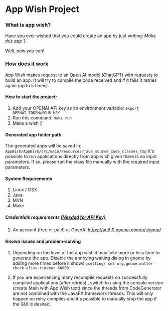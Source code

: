 # App Wish Project






### What is app wish?
<p>Have you ever wished that you could create an app by just writing:  <i> Make this app</i> ?  </p>
Well, now you can!


### How does it work
<p>App Wish makes request to an Open AI model (ChatGPT) with requests to build an app. It will try to compile the code received and if it fails it retries again (up to 5 times).</p>



#### How to start the project:
1.	Add your OPENAI API key as an environment variable:
```export OPENAI_TOKEN=YOUR_KEY``` 
2. Run this command:
``` Make run ```
3. Make a wish :) 



#### Generated app folder path
The generated apps will be saved in:
```AppWish/AppWish/src/main/resources/java_source_code_classes_tmp```
It's possible to run applications directly from app wish given there is no input parameters. If so, please run the class file manually with the required input parameters.






#### System Requirements
1.	Linux / OSX
2.	Java
3.	MVN
4.  Make



##### Credentials requirements  <u>(Needed for API Key)</u>

1. An account (free or paid) at OpenAI https://auth0.openai.com/u/signup/




#### Known issues and problem-solving
1. Depending on the level of the app wish it may take more or less time to generate the app. Disable the annoying waiting dialog in gnome by adding more times before it shows
   ```gsettings set org.gnome.mutter check-alive-timeout 60000```

2. If you are experiencing many recompile requests on successfully compiled applications (after retries) , switch to using the console version (create Main with App Wish text) since the threads from CodeGenerator are not combined with the JavaFX framework threads. This will only happen on retry compiles and it's possible to manually stop the app if the GUI is desired.   
